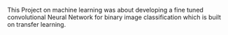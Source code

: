 This Project on machine learning was about developing a fine tuned convolutional Neural Network for binary image classification which is built on transfer learning.
